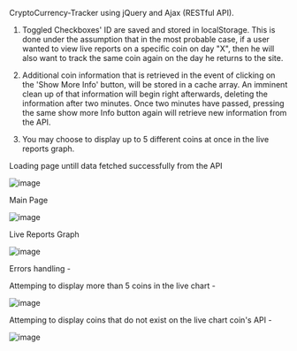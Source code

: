 CryptoCurrency-Tracker using jQuery and Ajax (RESTful API).



1. Toggled Checkboxes' ID are saved and stored in localStorage.
This is done under the assumption that in the most probable case, if a user wanted to 
view live reports on a specific coin on day "X", then he will also want to track the same coin again on the day he returns to the site.

2. Additional coin information that is retrieved in the event of clicking on the 'Show More Info' button,
will be stored in a cache array. An imminent clean up of that information will begin right afterwards,
deleting the information after two minutes. Once two minutes have passed, pressing the same show more Info button again will retrieve new information from the API.

3. You may choose to display up to 5 different coins at once in the live reports graph.


Loading page untill data fetched successfully from the API

![image](https://user-images.githubusercontent.com/68593924/160139555-d22a5786-addc-4d9f-9082-fa2166faa8f0.png)

Main Page

![image](https://user-images.githubusercontent.com/68593924/160140281-a3e1cd82-547d-4a97-b0d6-d92afb6adb78.png)



Live Reports Graph

![image](https://user-images.githubusercontent.com/68593924/160140133-744e3423-6e6e-4472-bfe6-ae14f9f23799.png)


Errors handling - 

Attemping to display more than 5 coins in the live chart - 

![image](https://user-images.githubusercontent.com/68593924/160140643-df40eff7-cf86-4a18-b2f3-d6d6cbeb71ca.png)

Attemping to display coins that do not exist on the live chart coin's API - 

![image](https://user-images.githubusercontent.com/68593924/160140789-44efbac5-b608-41d2-ad5f-ef621b75db82.png)

